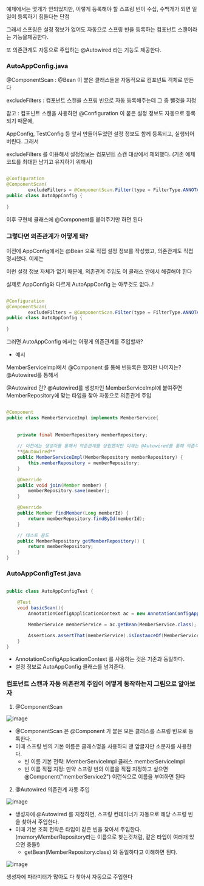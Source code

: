 예제에서는 몇개가 안되었지만, 이렇게 등록해야 할 스프링 빈이 수십, 수백개가 되면 일일이 등록하기 힘들다는 단점

그래서 스프링은 설정 정보가 없어도 자동으로 스프링 빈을 등록하는 컴포넌트 스캔이라는 기능을제공한다.

또 의존관계도 자동으로 주입하는 @Autowired 라는 기능도 제공한다.


### AutoAppConfig.java

@ComponentScan : @Bean 이 붙은 클래스들을 자동적으로 컴포넌트 객체로 만든다

excludeFilters : 컴포넌트 스캔을 스프링 빈으로 자동 등록해주는데 그 중 뺄것을 지정

참고 : 컴포넌트 스캔을 사용하면 @Configuration 이 붙은 설정 정보도 자동으로 등록되기 때문에, 

AppConfig, TestConfig 등 앞서 만들어두었던 설정 정보도 함께 등록되고, 실행되어 버린다. 그래서

excludeFilters 를 이용해서 설정정보는 컴포넌트 스캔 대상에서 제외했다. (기존 예제 코드를 최대한 남기고 유지하기 위해서)

```java

@Configuration
@ComponentScan(
        excludeFilters = @ComponentScan.Filter(type = FilterType.ANNOTATION, classes = Configuration.class))
public class AutoAppConfig {
    
}

```

이후 구현체 클래스에 @Component를 붙여주기만 하면 된다

### 그렇다면 의존관계가 어떻게 돼?

이전에 AppConfig에서는 @Bean 으로 직접 설정 정보를 작성했고, 의존관계도 직접 명시했다. 이제는

이런 설정 정보 자체가 없기 때문에, 의존관계 주입도 이 클래스 안에서 해결해야 한다

실제로 AppConfig와 다르게 AutoAppConfig 는 아무것도 없다..!

```java

@Configuration
@ComponentScan(
        excludeFilters = @ComponentScan.Filter(type = FilterType.ANNOTATION, classes = Configuration.class))
public class AutoAppConfig {
    
}

```

그러면 AutoAppConfig 에서는 어떻게 의존관계를 주입할까? 

- 예시

MemberServiceImpl에서 @Component 를 통해 빈등록은 했지만 나머지는? @Autowired를 통해서 

@Autowired 란? @Autowired를 생성자인 MemberServiceImpl에 붙여주면 MemberRepository에 맞는 타입을 찾아 자동으로 의존관계 주입


```java

@Component 
public class MemberServiceImpl implements MemberService{
    
    
    private final MemberRepository memberRepository;
    
    // 이전에는 생성자를 통해서 의존관계를 성립했지만 이제는 @Autowired를 통해 의존객체를 주입한다
    **@Autowired**
    public MemberServiceImpl(MemberRepository memberRepository) {
        this.memberRepository = memberRepository;
    }

    @Override
    public void join(Member member) {
        memberRepository.save(member);
    }

    @Override
    public Member findMember(Long memberId) {
        return memberRepository.findById(memberId);
    }

    // 테스트 용도
    public MemberRepository getMemberRepository() {
        return memberRepository;
    }
}


```


### AutoAppConfigTest.java

```java

public class AutoAppConfigTest {

    @Test
    void basicScan(){
        AnnotationConfigApplicationContext ac = new AnnotationConfigApplicationContext(AutoAppConfig.class);

        MemberService memberService = ac.getBean(MemberService.class);

        Assertions.assertThat(memberService).isInstanceOf(MemberService.class);
    }
}

```

* AnnotationConfigApplicationContext 를 사용하는 것은 기존과 동일하다.
* 설정 정보로 AutoAppConfig 클래스를 넘겨준다.


### 컴포넌트 스캔과 자동 의존관계 주입이 어떻게 동작하는지 그림으로 알아보자

1. @ComponentScan


![image](https://user-images.githubusercontent.com/78454649/149625979-6cc3f893-9a40-4acd-a2a1-bedb654ec58d.png)

* @ComponentScan 은 @Component 가 붙은 모든 클래스를 스프링 빈으로 등록한다.
* 이때 스프링 빈의 기본 이름은 클래스명을 사용하되 맨 앞글자만 소문자를 사용한다.
  * 빈 이름 기본 전략: MemberServiceImpl 클래스 memberServiceImpl
  * 빈 이름 직접 지정: 만약 스프링 빈의 이름을 직접 지정하고 싶으면 @Component("memberService2") 이런식으로 이름을 부여하면 된다

2. @Autowired 의존관계 자동 주입

![image](https://user-images.githubusercontent.com/78454649/149626059-db5aab4e-c106-40a4-a9a2-c1ec25e2aa35.png)

* 생성자에 @Autowired 를 지정하면, 스프링 컨테이너가 자동으로 해당 스프링 빈을 찾아서 주입한다.
* 이때 기본 조회 전략은 타입이 같은 빈을 찾아서 주입한다.(memoryMemberRepository라는 이름으로 찾는것처럼, 같은 타입이 여러개 있으면 충돌!)
  * getBean(MemberRepository.class) 와 동일하다고 이해하면 된다.


![image](https://user-images.githubusercontent.com/78454649/149626155-eeeb509a-fa03-4955-b1a8-f366b30efd2f.png)

생성자에 파라미터가 많아도 다 찾아서 자동으로 주입한다



